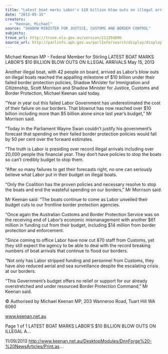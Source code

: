 ```yaml
---
title: "Latest boat marks Labor's $10 billion blow outs on illegal arrivals"
date: "2013-05-15"
creators:
  - "Keenan, Michael"
source: "SHADOW MINISTER FOR JUSTICE, CUSTOMS AND BORDER CONTROL"
subjects:
trove_url: http://trove.nla.gov.au/version/211394096
source_url: http://parlinfo.aph.gov.au/parlInfo/search/display/display.w3p;query=Id%3A%22media/pressrel/2719428%22
---
```


 Michael Keenan MP - Federal Member for  Stirling LATEST BOAT MARKS LABOR’S $10  BILLION BLOW OUTS ON ILLEGAL  ARRIVALS May 15, 2013

 Another  illegal  boat,  with  42  people  on  board,  arrived  as  Labor’s  blow  outs  on  illegal  boats  reached  the  appalling   milestone  of  $10  billion  under  their  failed  border  protection  policies,  Shadow  Minister  for  Immigration  and  Citizenship, Scott Morrison and Shadow Minister for Justice, Customs and Border Protection, Michael Keenan said today.

 “Year in year out this failed Labor Government has underestimated the cost of their failure on our borders. That blowout has now reached over $10 billion including more than $5 billion alone since last year’s budget,” Mr Morrison said.

 “Today  in  the  Parliament  Wayne  Swan  couldn’t  justify  his  government’s  forecast  that  spending  on  their  failed  border  protection policies would fall by 50 per cent over the forward estimates.

 “The truth is Labor is presiding over record illegal arrivals including over 20,000 people this financial year. They don’t have  policies to stop the boats so can’t credibly budget to stop them.

 “After so many failures to get their forecasts right, no one can seriously believe what Labor put in their budget on illegal boats.

 “Only the Coalition has the proven policies and necessary resolve to stop the boats and end the wasteful spending on our borders,” Mr Morrison said.

 Mr  Keenan  said:  “The  boats  continue  to  come  as  Labor  unveiled  their  budget  cuts  to  our  frontline  border  protection agencies.

 “Once  again  the  Australian  Customs  and  Border  Protection  Service  was  on  the  receiving  end  of  Labor’s  economic   mismanagement with another $61 million in funding cut from their budget, including $14 million from border protection and enforcement.

 “Since coming to office Labor have now cut 870 staff from Customs, yet they still expect the agency to be able to deal with the record breaking numbers of boat arrivals that continue to flood our borders.

 “Not only has Labor stripped  funding  and  personnel from Customs, they have also reduced aerial and sea surveillance despite the escalating crisis at our borders.

 “This Government’s budget offers no relief or support for our already overstretched and under resourced Border Protection Command,” Mr Keenan said.

 © Authorised by Michael Keenan MP, 203 Wanneroo Road, Tuart Hill WA 6060

 www.keenan.net.au

 Page 1 of 1 LATEST BOAT MARKS LABOR’S $10 BILLION BLOW OUTS ON ILLEGAL A...

 11/09/2013 http://www.keenan.net.au/DesktopModules/DnnForge%20-%20NewsArticles/Print.as...

